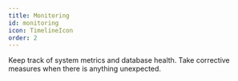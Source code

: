 ```yaml
---
title: Monitoring
id: monitoring
icon: TimelineIcon
order: 2
---
```


Keep track of system metrics and database health. Take corrective measures when there is anything unexpected.

